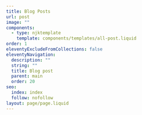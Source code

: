 ```yaml
---
title: Blog Posts
url: post
image: ""
components:
  - type: njktemplate
    template: components/templates/all-post.liquid
order: 1
eleventyExcludeFromCollections: false
eleventyNavigation:
  description: ""
  string: ""
  title: Blog post
  parent: main
  order: 20
seo:
  index: index
  follow: nofollow
layout: page/page.liquid
---
```


